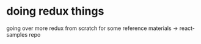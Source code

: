 # doing redux things
going over more redux from scratch for some reference materials -> react-samples repo
